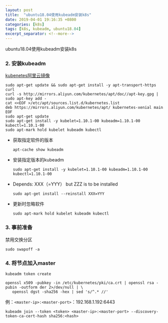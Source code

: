 ```yaml
---
layout: post
title:  "ubuntu18.04使用kubeadm安装k8s"
date: 2019-04-01 19:16:35 +0800
categories: [k8s]
tags: [k8s, kubeadm, ubuntu18.04]
excerpt_separator: <!--more-->
---
```


ubuntu18.04使用kubeadm安装k8s

<!--more-->

### 2. 安装kubeadm

[kubenetes阿里云镜像](https://opsx.alibaba.com/mirror)

```shell
sudo apt-get update && sudo apt-get install -y apt-transport-https curl
curl -s http://mirrors.aliyun.com/kubernetes/apt/doc//apt-key.gpg | sudo apt-key add -
cat <<EOF >/etc/apt/sources.list.d/kubernetes.list
deb https://mirrors.aliyun.com/kubernetes/apt/ kubernetes-xenial main
EOF
sudo apt-get update
sudo apt-get install -y kubelet=1.10.1-00 kubeadm=1.10.1-00 kubectl=1.10.1-00
sudo apt-mark hold kubelet kubeadm kubectl
```

* 获取指定软件的版本

    ```shell
    apt-cache show kubeadm
    ```

* 安装指定版本的kubeadm

    ```shell
    sudo apt-get install -y kubelet=1.10.1-00 kubeadm=1.10.1-00 kubectl=1.10.1-00
    ```

* Depends: XXX（=YYY） but ZZZ is to be installed

    ```shell
    sudo apt-get install --reinstall XXX=YYY
    ```

* 更新时忽略软件

    ```shell
    sudo apt-mark hold kubelet kubeadm kubectl
    ```

### 3. 事前准备

禁用交换分区

```shell
sudo swapoff -a
```

### 4. 将节点加入master

```shell
kubeadm token create
```

```shell
openssl x509 -pubkey -in /etc/kubernetes/pki/ca.crt | openssl rsa -pubin -outform der 2>/dev/null | \
   openssl dgst -sha256 -hex | sed 's/^.* //'
```

例：`<master-ip>:<master-port>`：192.168.1.192:6443

```shell
kubeadm join --token <token> <master-ip>:<master-port> --discovery-token-ca-cert-hash sha256:<hash>
```